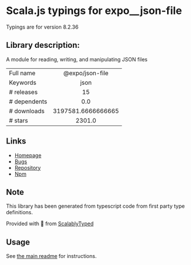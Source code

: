
# Scala.js typings for expo__json-file

Typings are for version 8.2.36

## Library description:
A module for reading, writing, and manipulating JSON files

|                    |                 |
| ------------------ | :-------------: |
| Full name          | @expo/json-file |
| Keywords           | json |
| # releases         | 15 |
| # dependents       | 0.0 |
| # downloads        | 3197581.6666666665 |
| # stars            | 2301.0 |

## Links
- [Homepage](https://github.com/expo/expo-cli/tree/main/packages/json-file#readme)
- [Bugs](https://github.com/expo/expo-cli/issues)
- [Repository](https://github.com/expo/expo-cli)
- [Npm](https://www.npmjs.com/package/%40expo%2Fjson-file)
    


## Note
This library has been generated from typescript code from first party type definitions.

Provided with :purple_heart: from [ScalablyTyped](https://github.com/oyvindberg/ScalablyTyped)

## Usage
See [the main readme](../../readme.md) for instructions.


